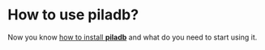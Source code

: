 # How to use piladb?

Now you know [how to install **piladb**](installation.md) and what do you need to start using it. 

